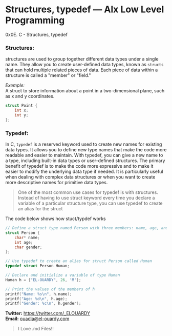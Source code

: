 # Structures, typedef — Alx Low Level Programming
0x0E. C - Structures, typedef

### Structures:
structures are used to group together different data types under a single name. They allow you to create user-defined data types, known as `structs` that can hold multiple related pieces of data. Each piece of data within a structure is called a "member" or "field."

*Exemple:*\
A struct to store information about a point in a two-dimensional plane, such as x and y coordinates.
```c
struct Point {
    int x;
    int y;
};
```

### Typedef:
In C, `typedef` is a reserved keyword used to create new names for existing data types. It allows you to define new type names that make the code more readable and easier to maintain. With typedef, you can give a new name to a type, including built-in data types or user-defined structures.
The primary benefit of typedef is to make the code more expressive and to make it easier to modify the underlying data type if needed. It is particularly useful when dealing with complex data structures or when you want to create more descriptive names for primitive data types.
> One of the most common use cases for typedef is with structures. Instead of having to use struct keyword every time you declare a variable of a particular structure type, you can use typedef to create an alias for the struct

The code below shows how stuct/typdef works

```c
// Define a struct type named Person with three members: name, age, and gender
struct Person {
    char* name;
    int age;
    char gender;
};

// Use typedef to create an alias for struct Person called Human
typedef struct Person Human;

// Declare and initialize a variable of type Human
Human h = {"EL-OUARDY", 26, 'M'};

// Print the values of the members of h
printf("Name: %s\n", h.name);
printf("Age: %d\n", h.age);
printf("Gender: %c\n", h.gender);

```

**Twitter:** https://twitter.com/_ELOUARDY  
**Email:** ouadia@el-ouardy.com

> I Love .md Files!!

